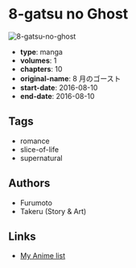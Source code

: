 # 8-gatsu no Ghost

![8-gatsu-no-ghost](https://cdn.myanimelist.net/images/manga/1/194156.jpg)

-   **type**: manga
-   **volumes**: 1
-   **chapters**: 10
-   **original-name**: 8 月のゴースト
-   **start-date**: 2016-08-10
-   **end-date**: 2016-08-10

## Tags

-   romance
-   slice-of-life
-   supernatural

## Authors

-   Furumoto
-   Takeru (Story & Art)

## Links

-   [My Anime list](https://myanimelist.net/manga/102452/8-gatsu_no_Ghost)
